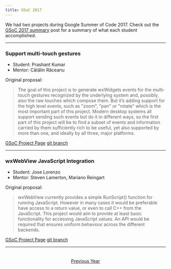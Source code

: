 ```yaml
---
title: GSoC 2017
---
```


We had two projects during Google Summer of Code 2017. Check out the
[GSoC 2017 summary][1] post for a summary of what each student
accomplished.

[1]: http://wxwidgets.blogspot.com/2017/12/gsoc-2017-summary.html

----

### Support multi-touch gestures

- Student: Prashant Kumar
- Mentor: Cătălin Răceanu

Original proposal:

> The goal of this project is to generate wxWidgets events for the multi-touch
> gestures recognized by the underlying system and, possibly, also the raw
> touches which compose them. But it’s adding support for the high level
> events, such as "zoom", "pan" or "rotate" which is the most important part
> of this project.
> Modern desktop systems all support sending such events but do it in
> different ways, so the first part of this project will be to find a subset
> of events and information carried by them sufficiently rich to be useful,
> yet also supported by more than one, and ideally by all three, major
> platforms.

[GSoC Project Page](https://summerofcode.withgoogle.com/archive/2017/projects/5379891201572864/)
[git branch](https://github.com/prashantkn94/wxWidgets/tree/SOC2017_GESTURES)

----

### wxWebView JavaScript Integration

- Student: Jose Lorenzo
- Mentor: Steven Lamerton, Mariano Reingart

Original proposal:

> wxWebView currently provides a simple RunScript() function for running
> JavaScript. However in many cases it would be preferable have access to a
> return value, or even to call C++ from the JavaScript. This project would
> aim to provide at least basic functionality for accessing JavaScript values.
> An API would be required that ensures uniform behaviour across the different
> backends.

[GSoC Project Page](https://summerofcode.withgoogle.com/archive/2017/projects/6201193772613632/)
[git branch](https://github.com/joseeloren/wxWidgets/tree/SOC2017_WEBVIEW_JS)

----


<p style="margin-top: 2.5em; text-align: center;">
  <a href="../2014/" class="btn btn-lg btn-default"><i class="fa fa-arrow-circle-left fa-fw"></i> Previous Year</a>
</p>
